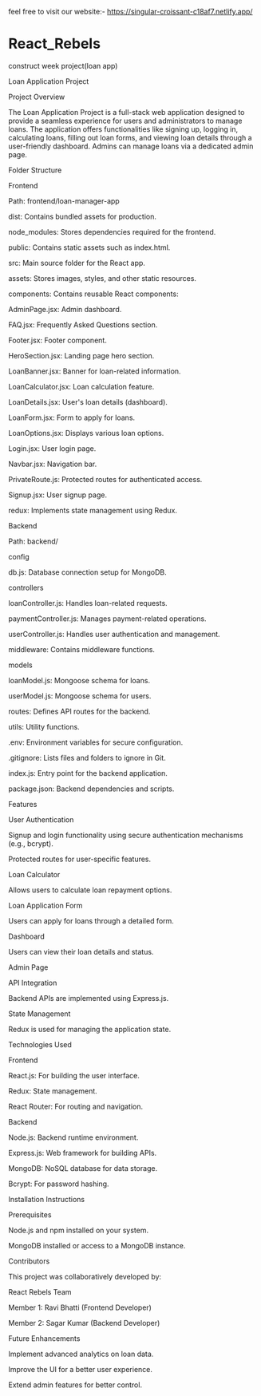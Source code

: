 feel free to visit our website:- https://singular-croissant-c18af7.netlify.app/

# React_Rebels

construct week project(loan app)

Loan Application Project

Project Overview

The Loan Application Project is a full-stack web application designed to provide a seamless experience for users and administrators to manage loans. The application offers functionalities like signing up, logging in, calculating loans, filling out loan forms, and viewing loan details through a user-friendly dashboard. Admins can manage loans via a dedicated admin page.

Folder Structure

Frontend

Path: frontend/loan-manager-app

dist: Contains bundled assets for production.

node_modules: Stores dependencies required for the frontend.

public: Contains static assets such as index.html.

src: Main source folder for the React app.

assets: Stores images, styles, and other static resources.

components: Contains reusable React components:

AdminPage.jsx: Admin dashboard.

FAQ.jsx: Frequently Asked Questions section.

Footer.jsx: Footer component.

HeroSection.jsx: Landing page hero section.

LoanBanner.jsx: Banner for loan-related information.

LoanCalculator.jsx: Loan calculation feature.

LoanDetails.jsx: User's loan details (dashboard).

LoanForm.jsx: Form to apply for loans.

LoanOptions.jsx: Displays various loan options.

Login.jsx: User login page.

Navbar.jsx: Navigation bar.

PrivateRoute.js: Protected routes for authenticated access.

Signup.jsx: User signup page.

redux: Implements state management using Redux.

Backend

Path: backend/

config

db.js: Database connection setup for MongoDB.

controllers

loanController.js: Handles loan-related requests.

paymentController.js: Manages payment-related operations.

userController.js: Handles user authentication and management.

middleware: Contains middleware functions.

models

loanModel.js: Mongoose schema for loans.

userModel.js: Mongoose schema for users.

routes: Defines API routes for the backend.

utils: Utility functions.

.env: Environment variables for secure configuration.

.gitignore: Lists files and folders to ignore in Git.

index.js: Entry point for the backend application.

package.json: Backend dependencies and scripts.

Features

User Authentication

Signup and login functionality using secure authentication mechanisms (e.g., bcrypt).

Protected routes for user-specific features.

Loan Calculator

Allows users to calculate loan repayment options.

Loan Application Form

Users can apply for loans through a detailed form.

Dashboard

Users can view their loan details and status.

Admin Page

API Integration

Backend APIs are implemented using Express.js.

State Management

Redux is used for managing the application state.

Technologies Used

Frontend

React.js: For building the user interface.

Redux: State management.

React Router: For routing and navigation.

Backend

Node.js: Backend runtime environment.

Express.js: Web framework for building APIs.

MongoDB: NoSQL database for data storage.

Bcrypt: For password hashing.

Installation Instructions

Prerequisites

Node.js and npm installed on your system.

MongoDB installed or access to a MongoDB instance.

Contributors

This project was collaboratively developed by:

React Rebels Team

Member 1: Ravi Bhatti (Frontend Developer)

Member 2: Sagar Kumar (Backend Developer)

Future Enhancements

Implement advanced analytics on loan data.

Improve the UI for a better user experience.

Extend admin features for better control.
